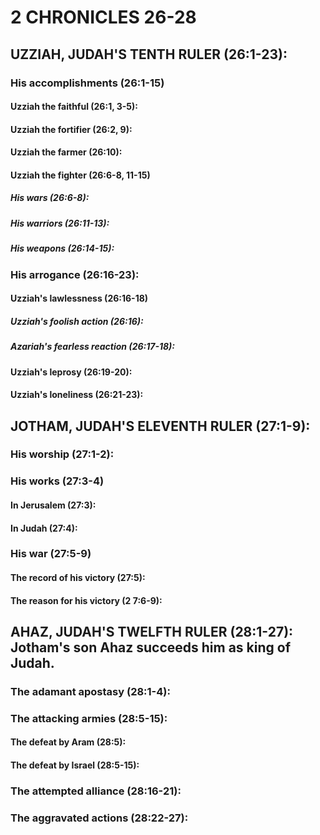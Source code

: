---
---
# 2 CHRONICLES 26-28 
## UZZIAH, JUDAH\'S TENTH RULER (26:1-23): 
###  His accomplishments (26:1-15) 
####  Uzziah the faithful (26:1, 3-5): 
####  Uzziah the fortifier (26:2, 9): 
####  Uzziah the farmer (26:10): 
####  Uzziah the fighter (26:6-8, 11-15) 
#####  His wars (26:6-8): 
#####  His warriors (26:11-13): 
#####  His weapons (26:14-15): 
###  His arrogance (26:16-23): 
####  Uzziah\'s lawlessness (26:16-18) 
#####  Uzziah\'s foolish action (26:16): 
#####  Azariah\'s fearless reaction (26:17-18): 
####  Uzziah\'s leprosy (26:19-20): 
####  Uzziah\'s loneliness (26:21-23): 
## JOTHAM, JUDAH\'S ELEVENTH RULER (27:1-9): 
###  His worship (27:1-2): 
###  His works (27:3-4) 
####  In Jerusalem (27:3):
####  In Judah (27:4): 
###  His war (27:5-9) 
####  The record of his victory (27:5): 
####  The reason for his victory (2 7:6-9): 
## AHAZ, JUDAH\'S TWELFTH RULER (28:1-27): Jotham\'s son Ahaz succeeds him as king of Judah. 
###  The adamant apostasy (28:1-4): 
###  The attacking armies (28:5-15): 
####  The defeat by Aram (28:5): 
####  The defeat by Israel (28:5-15): 
###  The attempted alliance (28:16-21): 
###  The aggravated actions (28:22-27): 
